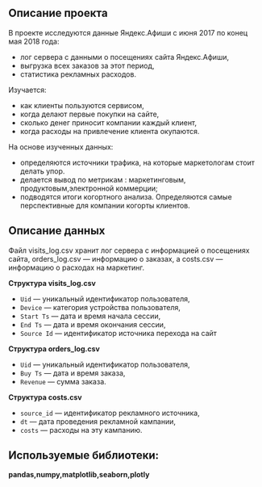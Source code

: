 ## Описание проекта

В проекте исследуются данные Яндекс.Афиши с июня 2017 по конец мая 2018 года:

- лог сервера с данными о посещениях сайта Яндекс.Афиши,
- выгрузка всех заказов за этот период,
- статистика рекламных расходов.

Изучается:
- как клиенты пользуются сервисом,
- когда делают первые покупки на сайте,
- сколько денег приносит компании каждый клиент,
- когда расходы на привлечение клиента окупаются.

На основе изученных данных:
- определяются источники трафика, на которые маркетологам стоит делать упор. 
- делается вывод по метрикам : маркетинговым, продуктовым,электронной коммерции;
- подводятся итоги когортного анализа. Определяются самые перспективные для компании когорты клиентов.





## Описание данных
Файл visits_log.csv хранит лог сервера с информацией о посещениях сайта, orders_log.csv — информацию о заказах, а costs.csv — информацию о расходах на маркетинг.

**Структура visits_log.csv**

- `Uid` — уникальный идентификатор пользователя,
- `Device` — категория устройства пользователя,
- `Start Ts` — дата и время начала сессии,
- `End Ts` — дата и время окончания сессии,
- `Source Id` — идентификатор источника перехода на сайт

**Структура orders_log.csv**

- `Uid` — уникальный идентификатор пользователя,
- `Buy Ts` — дата и время заказа,
- `Revenue` — сумма заказа.

**Структура costs.csv**

- `source_id` — идентификатор рекламного источника,
- `dt` — дата проведения рекламной кампании,
- `costs` — расходы на эту кампанию.

## Используемые библиотеки:
**pandas,numpy,matplotlib,seaborn,plotly**
